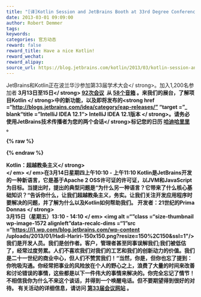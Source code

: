 ```yaml
---
title: "[译]Kotlin Session and JetBrains Booth at 33rd Degree Conference"
date: 2013-03-01 09:09:00
author: Robert Demmer
tags:
keywords:
categories: 官方动态
reward: false
reward_title: Have a nice Kotlin!
reward_wechat:
reward_alipay:
source_url: https://blog.jetbrains.com/kotlin/2013/03/kotlin-session-and-jetbrains-booth-at-33rd-degree-conference/
---
```


JetBrains和Kotlin正在波兰华沙参加第33届学术大会</ strong>。加入1,200名参加者<strong> 3月13日至15日</ strong> [92次会议](http://2013.33degree.org/main/schedule)  从 [58个音箱](http://2013.33degree.org/speaker/list) 。来我们的展台，了解<strong>项目Kotlin </ strong>中的新功能，以及即将发布的<strong href =“http://blogs.jetbrains.com/idea/category/eap-releases/” “target =”_ blank“title =”IntelliJ IDEA 12.1“> IntelliJ IDEA 12.1版本</a> </ strong>。请务必使用JetBrains技术传播者为您的<strong>两个会话</ strong>标记您的日历 [哈迪哈里里](https://twitter.com/hhariri) 。

{% raw %}
<p><span id="more-975"></span></p>
{% endraw %}

Kotlin：超越教条主义</ strong> <br/>
</ em> </ em>在3月14日星期四上午10:10  - 上午11:10
Kotlin是JetBrains开发的一种新语言，它是基于Apache 2 OSS许可证的许可证，以JVM和JavaScript为目标。当提出时，提出的典型问题是“为什么另一种语言？它带来了什么核心基础知识？“告诉你什么，让我们超越教条主义，务实。让我们关注开发应用程序时要解决的问题，并了解为什么以及Kotlin如何帮助我们。
<strong>开发者：21世纪的Prima Donnas </ strong> <br/>
3月15日（星期五）13:10  -  14:10 </ em>
<img alt =“”class =“size-thumbnail wp-image-1572 alignleft”data-recalc-dims =“1”src =“https://i1.wp.com/blog.jetbrains.com/wp-content /uploads/2013/01/Hadi-Hariri-150x150.png?resize=150%2C150&amp;ssl=1"/>我们是开发人员。我们是创作者。客户，管理者甚至同事误解我们;我们被低估了，经常过度劳累。人们不喜欢我们对我们的工艺和我们的创新动力的价值。我们是二十一世纪的商业中心，但人们不赞赏我们！“当然，你是，但你也忘了提到：你吮吸沟通。你经常把事业的风险放在个人的野心之上，浪费了大量的时间来改善和讨论错误的事情，这些都是以下一件伟大的事情来解决的。你完全忘记了情节！不相信我你为什么不来这个谈话，并得到一个唤醒电话。但不要期望得到很好的对待。
有关活动的详细信息，请访问 [第33届会议网站](http://2013.33degree.org/) 。
